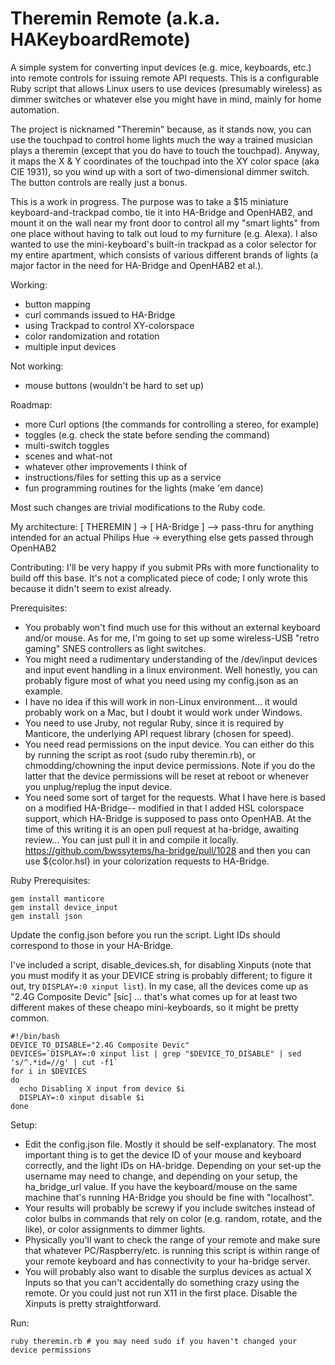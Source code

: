 # Theremin Remote (a.k.a. HAKeyboardRemote)
A simple system for converting input devices (e.g. mice, keyboards, etc.) into remote controls for issuing remote API requests. This is a configurable Ruby script that allows Linux users to use devices (presumably wireless) as dimmer switches or whatever else you might have in mind, mainly for home automation. 

The project is nicknamed "Theremin" because, as it stands now, you can use the touchpad to control home lights much the way a trained musician plays a theremin (except that you do have to touch the touchpad). Anyway, it maps the X & Y coordinates of the touchpad into the XY color space (aka CIE 1931), so you wind up with a sort of two-dimensional dimmer switch. The button controls are really just a bonus. 

This is a work in progress. The purpose was to take a $15 miniature keyboard-and-trackpad combo, tie it into HA-Bridge and OpenHAB2, and mount it on the wall near my front door to control all my "smart lights" from one place without having to talk out loud to my furniture (e.g. Alexa). I also wanted to use the mini-keyboard's built-in trackpad as a color selector for my entire apartment, which consists of various different brands of lights (a major factor in the need for HA-Bridge and OpenHAB2 et al.).

Working:
- button mapping
- curl commands issued to HA-Bridge
- using Trackpad to control XY-colorspace 
- color randomization and rotation
- multiple input devices

Not working: 
- mouse buttons (wouldn't be hard to set up)

Roadmap:
- more Curl options (the commands for controlling a stereo, for example)
- toggles (e.g. check the state before sending the command)
- multi-switch toggles 
- scenes and what-not
- whatever other improvements I think of
- instructions/files for setting this up as a service
- fun programming routines for the lights (make 'em dance)

Most such changes are trivial modifications to the Ruby code.

My architecture:
[ THEREMIN ] -> [ HA-Bridge ] --> pass-thru for anything intended for an actual Philips Hue
                              \-> everything else gets passed through OpenHAB2

Contributing:
I'll be very happy if you submit PRs with more functionality to build off this base. It's not a complicated piece of code; I only wrote this because it didn't seem to exist already.

Prerequisites:
- You probably won't find much use for this without an external keyboard and/or mouse. As for me, I'm going to set up some wireless-USB "retro gaming" SNES controllers as light switches. 
- You might need a rudimentary understanding of the /dev/input devices and input event handling in a linux environment. Well honestly, you can probably figure most of what you need using my config.json as an example.
- I have no idea if this will work in non-Linux environment... it would probably work on a Mac, but I doubt it would work under Windows.
- You need to use Jruby, not regular Ruby, since it is required by Manticore, the underlying API request library (chosen for speed).
- You need read permissions on the input device. You can either do this by running the script as root (sudo ruby theremin.rb), or chmodding/chowning the input device permissions. Note if you do the latter that the device permissions will be reset at reboot or whenever you unplug/replug the input device. 
- You need some sort of target for the requests. What I have here is based on a modified HA-Bridge-- modified in that I added HSL colorspace support, which HA-Bridge is supposed to pass onto OpenHAB. At the time of this writing it is an open pull request at ha-bridge, awaiting review... You can just pull it in and compile it locally. https://github.com/bwssytems/ha-bridge/pull/1028 and then you can use ${color.hsl} in your colorization requests to HA-Bridge.

Ruby Prerequisites: 
```
gem install manticore
gem install device_input
gem install json
```

Update the config.json before you run the script. Light IDs should correspond to those in your HA-Bridge. 

I've included a script, disable_devices.sh, for disabling Xinputs (note that you must modify it as your DEVICE string is probably different; to figure it out, try ```DISPLAY=:0 xinput list```). In my case, all the devices come up as "2.4G Composite Devic" [sic] ... that's what comes up for at least two different makes of these cheapo mini-keyboards, so it might be pretty common. 

```
#!/bin/bash
DEVICE_TO_DISABLE="2.4G Composite Devic"
DEVICES=`DISPLAY=:0 xinput list | grep "$DEVICE_TO_DISABLE" | sed 's/^.*id=//g' | cut -f1`
for i in $DEVICES
do
  echo Disabling X input from device $i
  DISPLAY=:0 xinput disable $i
done
```

Setup:
- Edit the config.json file. Mostly it should be self-explanatory. The most important thing is to get the device ID of your mouse and keyboard correctly, and the light IDs on HA-bridge. Depending on your set-up the username may need to change, and depending on your setup, the ha_bridge_url value. If you have the keyboard/mouse on the same machine that's running HA-Bridge you should be fine with "localhost". 
- Your results will probably be screwy if you include switches instead of color bulbs in commands that rely on color (e.g. random, rotate, and the like), or color assignments to dimmer lights. 
- Physically you'll want to check the range of your remote and make sure that whatever PC/Raspberry/etc. is running this script is within range of your remote keyboard and has connectivity to your ha-bridge server.
- You will probably also want to disable the surplus devices as actual X Inputs so that you can't accidentally do something crazy using the remote. Or you could just not run X11 in the first place. Disable the Xinputs is pretty straightforward.


Run:

```
ruby theremin.rb # you may need sudo if you haven't changed your device permissions
```


